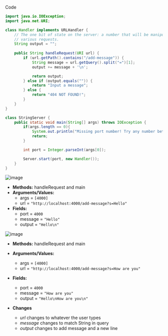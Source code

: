 Code

```java
import java.io.IOException;
import java.net.URI;

class Handler implements URLHandler {
    // The one bit of state on the server: a number that will be manipulated by
    // various requests.
    String output = "";
    
    public String handleRequest(URI url) {
        if (url.getPath().contains("/add-message")) {
            String message = url.getQuery().split("=")[1];
            output += message + '\n';

            return output;
        } else if (output.equals("")) {
            return "Input a message";
        } else {
            return "404 NOT FOUND!";
        }
    }
}

class StringServer {
    public static void main(String[] args) throws IOException {
        if(args.length == 0){
            System.out.println("Missing port number! Try any number between 1024 to 49151");
            return;
        }

        int port = Integer.parseInt(args[0]);

        Server.start(port, new Handler());
    }
}
```

![image](https://user-images.githubusercontent.com/63514282/214727849-ab22d6cd-d131-4497-b7ed-30413cc89f4c.png)
- **Methods:** handleRequest and main
- **Arguments/Values:** 
  - args = `[4000]`
  -  url = `"http://localhost:4000/add-message?s=Hello"` 
- **Fields:** 
  - port = `4000`
  - message = `"Hello"`
  - output = `"Hello\n"`
  


![image](https://user-images.githubusercontent.com/63514282/214728423-a1f2d657-cd13-4a9d-84d9-33931dbeabf6.png)
- **Methods:** handleRequest and main
- **Arguments/Values:** 
  - args = `[4000]`
  -  url = `"http://localhost:4000/add-message?s=How are you"`
- **Fields:** 
  - port = `4000`
  - message = `"How are you"`
  - output = `"Hello\nHow are you\n"`

- **Changes**
    - _url_ changes to whatever the user types 
    - _message_ changes to match String in query
    - _output_ changes to add message and a new line 
